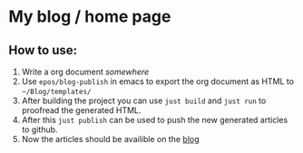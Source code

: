 # My blog / home page 

## How to use:
1. Write a org document *somewhere*
2. Use `epos/blog-publish` in emacs to export the org document as HTML to `~/Blog/templates/`
3. After building the project you can use `just build` and `just run` to proofread the generated HTML.
4. After this `just publish` can be used to push the new generated articles to github.
5. Now the articles should be availible on the [blog](https://epos95.github.io/)

